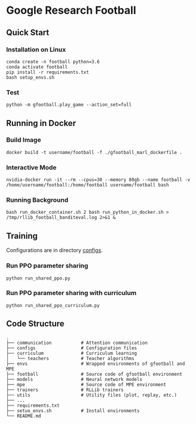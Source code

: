 # Google Research Football

## Quick Start

### Installation on Linux
```
conda create -n football python=3.6
conda activate football
pip install -r requirements.txt
bash setup_envs.sh
```

### Test
```
python -m gfootball.play_game --action_set=full
```

## Running in Docker

### Build Image

```
docker build -t username/football -f ./gfootball_marl_dockerfile .
```

### Interactive Mode

```
nvidia-docker run -it --rm --cpus=30 --memory 80gb --name football -v /home/username/football:/home/football username/football bash
```

### Running Background

```
bash run_docker_container.sh 2 bash run_python_in_docker.sh > /tmp/rllib_football_banditeval.log 2>&1 &
```


## Training

Configurations are in directory [configs](configs).


### Run PPO parameter sharing
```
python run_shared_ppo.py
```

### Run PPO parameter sharing with curriculum
```
python run_shared_ppo_curriculum.py
```

## Code Structure
```
.
├── communication           # Attention communication
├── configs                 # Configuration files
├── curriculum              # Curriculum learning
│   └── teachers            # Teacher algorithms
├── envs                    # Wrapped environments of gfootball and MPE
├── football                # Source code of gfootball environment
├── models                  # Neural network models
├── mpe                     # Source code of MPE environment
├── trainers                # RLLib trainers
├── utils                   # Utility files (plot, replay, etc.)
├── ...
├── requirements.txt
├── setuo_envs.sh           # Install environments
└── README.md
```
